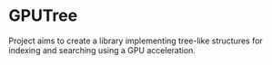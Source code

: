 # GPUTree

Project aims to create a library implementing tree-like structures for indexing and searching using a GPU acceleration.
